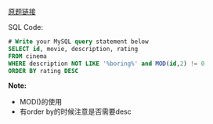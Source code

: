 [原题链接](https://leetcode-cn.com/problems/not-boring-movies/)

SQL Code:

```sql
# Write your MySQL query statement below
SELECT id, movie, description, rating
FROM cinema
WHERE description NOT LIKE '%boring%' and MOD(id,2) != 0
ORDER BY rating DESC
```

**Note:**

- MOD()的使用
- 有order by的时候注意是否需要desc
